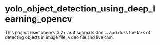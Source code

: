 # yolo_object_detection_using_deep_learning_opencv
This project uses opencv 3.2+ as it supports dnn ... and does the task of detecting objects in image file, video file and live cam.
